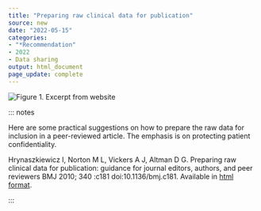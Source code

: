 ```yaml
---
title: "Preparing raw clinical data for publication"
source: new
date: "2022-05-15"
categories:
- "*Recommendation"
- 2022
- Data sharing
output: html_document
page_update: complete
---
```


![Figure 1. Excerpt from website](http://www.pmean.com/new-images/22/preparing-data-for-publication-01.png)

::: notes

Here are some practical suggestions on how to prepare the raw data for inclusion in a peer-reviewed article. The emphasis is on protecting patient confidentiality.

Hrynaszkiewicz I, Norton M L, Vickers A J, Altman D G. Preparing raw clinical data for publication: guidance for journal editors, authors, and peer reviewers BMJ 2010; 340 :c181 doi:10.1136/bmj.c181. Available in [html format][hry1].

[hry1]: https://www.bmj.com/content/340/bmj.c181

:::
